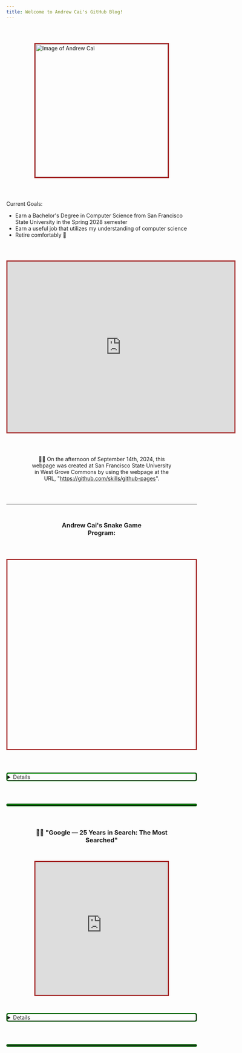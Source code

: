 ```yaml
---
title: Welcome to Andrew Cai's GitHub Blog!
---
```


<p style="margin-bottom:2em;white-space:pre"> </p>

<!-- Reminder for editing this webpage: please make my webpages read-only to prevent hacker attacks, because the user is likely to already have access to good social media platforms, and for this webpage, I do not want to use more third-party online platforms so far -->

<img src="https://avatars.githubusercontent.com/u/181604248?s=400&u=88a726ffaab91d761b32cb516b31b18dad0c521c&v=4" alt="Image of Andrew Cai" width="350" height="350" style="border:3px solid brown;vertical-align:middle;display:block;float:none;left:0;right:0;margin:auto">

<p style="margin-bottom:2em;white-space:pre"> </p>

Current Goals:
- Earn a Bachelor's Degree in Computer Science from San Francisco State University in the Spring 2028 semester
- Earn a useful job that utilizes my understanding of computer science
- Retire comfortably 👴

<p style="margin-bottom:2em;white-space:pre"> </p>

<iframe src="https://www.google.com/maps/embed?pb=!1m14!1m12!1m3!1d25245.826935445275!2d-122.48187641691896!3d37.72605332589471!2m3!1f0!2f0!3f0!3m2!1i1024!2i768!4f13.1!5e0!3m2!1sen!2sus!4v1726654775120!5m2!1sen!2sus" width="600" height="450" style="border:3px solid brown;vertical-align:middle;display:block;float:none;left:0;right:0;margin:auto" allowfullscreen="" loading="lazy" referrerpolicy="no-referrer-when-downgrade"></iframe>

<p style="margin-bottom:2em;white-space:pre"> </p>

<p style="vertical-align:middle;display:block;float:none;left:0;right:0;margin:auto;width:75%;text-align:center">
      👨‍🎓 On the afternoon of September 14th, 2024, this webpage was created at San Francisco State University in West Grove Commons by using the webpage at the URL, "<a href="https://github.com/skills/github-pages">https://github.com/skills/github-pages</a>".
</p>

<p style="margin-bottom:2em;white-space:pre"> </p>

<hr>

<p style="margin-bottom:1em;white-space:pre"> </p>

<h3 style="vertical-align:middle;display:block;float:none;left:0;right:0;margin:auto;width:50%;text-align:center">Andrew Cai's Snake Game Program:</h3>

<p style="margin-bottom:2em;white-space:pre"> </p>

<canvas id="canvas" width="500" height="500" style="border:3px solid brown;vertical-align:middle;display:block;float:none;left:0;right:0;margin:auto"></canvas>
<script src="https://code.jquery.com/jquery-2.1.0.js"></script>
<script>
      //	Set	up	canvas
      var canvas = document.getElementById("canvas");
      var ctx = canvas.getContext("2d");
      //	Get	the	width	and	height	from	the	canvas	element
      var width = canvas.width;
      var height = canvas.height;
      //	Work	out	the	width	and	height	in	blocks
      var blockSize = 10;
      var widthInBlocks = width / blockSize;
      var heightInBlocks = height / blockSize;
      //	Set	score	to	0
      var score = 0;
      //	Draw	the	border
      var drawBorder = function() {
        ctx.fillStyle = "aquamarine";
        ctx.fillRect(0, 0, width, height);
        ctx.fillStyle = "Gray";
        ctx.fillRect(0, 0, width, blockSize);
        ctx.fillRect(0, height - blockSize, width, blockSize);
        ctx.fillRect(0, 0, blockSize, height);
        ctx.fillRect(width - blockSize, 0, blockSize, height);
      };
      //	Draw	the	score	in	the	top-left	corner
      var drawScore = function() {
        ctx.font = "20px	Courier";
        ctx.fillStyle = "Black";
        ctx.textAlign = "left";
        ctx.textBaseline = "top";
        ctx.fillText("Score:	" + score, blockSize, blockSize);
      };
      //	Clear	the	interval	and	display	Game	Over	text
      var gameOver = function() {
        clearInterval(intervalId);
        ctx.font = "60px	Courier";
        ctx.fillStyle = "Black";
        ctx.textAlign = "center";
        ctx.textBaseline = "middle";
        ctx.fillText("Game	Over", width / 2, height / 2);
      };
      //	Draw	a	circle	(using	the	function	from	Chapter	14)
      var circle = function(x, y, radius, fillCircle) {
        ctx.beginPath();
        ctx.arc(x, y, radius, 0, Math.PI * 2, false);
        if (fillCircle) {
          ctx.fill();
        } else {
          ctx.stroke();
        }
      };
      //	The	Block	constructor
      var Block = function(col, row) {
        this.col = col;
        this.row = row;
      };
      //	Draw	a	square	at	the	block's	location
      Block.prototype.drawSquare = function(color) {
        var x = this.col * blockSize;
        var y = this.row * blockSize;
        ctx.fillStyle = color;
        ctx.fillRect(x, y, blockSize, blockSize);
      };
      //	Draw	a	circle	at	the	block's	location
      Block.prototype.drawCircle = function(color) {
        var centerX = this.col * blockSize + blockSize / 2;
        var centerY = this.row * blockSize + blockSize / 2;
        ctx.fillStyle = color;
        circle(centerX, centerY, blockSize / 2, true);
      };
      //	Check	if	this	block	is	in	the	same	location	as	another	block
      Block.prototype.equal = function(otherBlock) {
        return this.col === otherBlock.col && this.row === otherBlock.row;
      };
      //	The	Snake	constructor
      var Snake = function() {
        this.segments = [
          new Block(7, 5),
          new Block(6, 5),
          new Block(5, 5)
        ];
        this.direction = "right";
        this.nextDirection = "right";
      };
      //	Draw	a	square	for	each	segment	of	the	snake's	body
      Snake.prototype.draw = function() {
        this.segments[0].drawSquare("Green");
        for (var i = 1; i < this.segments.length; i++) {
          if (i % 2 === 1) {
            this.segments[i].drawSquare("Blue");
          } else if (i % 2 === 0) {
            this.segments[i].drawSquare("Yellow");
          }
        }
      };
      //	Create	a	new	head	and	add	it	to	the	beginning	of
      //	the	snake	to	move	the	snake	in	its	current	direction
      Snake.prototype.move = function() {
        var head = this.segments[0];
        var newHead;
        this.direction = this.nextDirection;
        if (this.direction === "right") {
          newHead = new Block(head.col + 1, head.row);
        } else if (this.direction === "down") {
          newHead = new Block(head.col, head.row + 1);
        } else if (this.direction === "left") {
          newHead = new Block(head.col - 1, head.row);
        } else if (this.direction === "up") {
          newHead = new Block(head.col, head.row - 1);
        }
        if (this.checkCollision(newHead)) {
          gameOver();
          return;
        }
        this.segments.unshift(newHead);
        if (newHead.equal(apple.position)) {
          score++;
          for (var i = 0; i < this.segments.length; i++) {
            while (apple.position.equal(this.segments[i])) {
              apple.move();
            }
          }
        } else {
          this.segments.pop();
        }
      };
      //	Check	if	the	snake's	new	head	has	collided	with	the	wall	or	itself
      Snake.prototype.checkCollision = function(head) {
        var leftCollision = (head.col === 0);
        var topCollision = (head.row === 0);
        var rightCollision = (head.col === widthInBlocks - 1);
        var bottomCollision = (head.row === heightInBlocks - 1);
        var wallCollision = leftCollision || topCollision ||
          rightCollision || bottomCollision;
        var selfCollision = false;
        for (var i = 0; i < this.segments.length; i++) {
          if (head.equal(this.segments[i])) {
            selfCollision = true;
          }
        }
        return wallCollision || selfCollision;
      };
      //	Set	the	snake's	next	direction	based	on	the	keyboard
      Snake.prototype.setDirection = function(newDirection) {
        if (this.direction === "up" && newDirection === "down") {
          return;
        } else if (this.direction === "right" && newDirection === "left") {
          return;
        } else if (this.direction === "down" && newDirection === "up") {
          return;
        } else if (this.direction === "left" && newDirection === "right") {
          return;
        }
        this.nextDirection = newDirection;
      };
      //	The	Apple	constructor
      var Apple = function() {
        this.position = new Block(10, 10);
      };
      //	Draw	a	circle	at	the	apple's	location
      Apple.prototype.draw = function() {
        this.position.drawCircle("LimeGreen");
      };
      //	Move	the	apple	to	a	new	random	location
      Apple.prototype.move = function() {
        var randomCol = Math.floor(Math.random() * (widthInBlocks - 2)) + 1;
        var randomRow = Math.floor(Math.random() * (heightInBlocks - 2)) + 1;
        this.position = new Block(randomCol, randomRow);
      };
      //	Create	the	snake	and	apple	objects
      var snake = new Snake();
      var apple = new Apple();
      //	Pass	an	animation	function	to	setInterval
      var intervalId = setInterval(function() {
        ctx.clearRect(0, 0, width, height);
        drawBorder();
        drawScore();
        snake.move();
        snake.draw();
        apple.draw();
      }, 100);
      //	Convert	keycodes	to	directions
      var directions = {
        65: "left",
        87: "up",
        68: "right",
        83: "down"
      };
      //	The	keydown	handler	for	handling	direction	key	presses
      $("body").keydown(function(event) {
        var newDirection = directions[event.keyCode];
        if (newDirection !== undefined) {
          snake.setDirection(newDirection);
        }
      });  
</script>

<p style="margin-bottom:2em;white-space:pre"> </p>

<details style="border:3px solid green;border-radius:5px;border-style:groove">

      <summary style="width:600px;vertical-align:middle;display:block;float:none;left:0;right:0;margin:auto">
      <p style="margin-bottom:1em;white-space:pre"> 
       </p>
      🧑‍💻 Details of the program shown above
      <p style="margin-bottom:1em;white-space:pre"> 
       </p>
      </summary>
      
      <p style="margin-bottom:1em;white-space:pre"> </p>
      
      <p style="width:600px;vertical-align:middle;display:block;float:none;left:0;right:0;margin:auto">
            On the evening of September 14th, 2024, at San Francisco State University in West Grove Commons, I wanted to try to evaluate GitHub Pages, so I created the version of a Snake game program directly above this paragraph. The version of a Snake game program directly above this paragraph is from the first three pages in the "Putting It All Together" section of Chapter 17 in Part III of the book, <i>JavaScript for Kids: A Playful Introduction to Programming</i>.
      </p>
      
      <br>
      
      <p style="width:600px;vertical-align:middle;display:block;float:none;left:0;right:0;margin:auto">
      The author of the book is Nick Morgan. Additionally, the illustrator of the book is Miran Lipovača. In addition, the technical reviewer of this book is Angus Croll.
      </p>
      
      <br>
      
      <p style="width:600px;vertical-align:middle;display:block;float:none;left:0;right:0;margin:auto">
      Also, William Pollock is the publisher of this book. Additionally, the production editor of this book is Riley Hoffman. In addition, the developmental editors of this book are William Pollock and Seph Kramer.
      </p>
      
      <br>
      
      <p style="width:600px;vertical-align:middle;display:block;float:none;left:0;right:0;margin:auto">
      Also, the copyeditor of this book is Rachel Monaghan. Additionally, Tina Salameh created the cover illustration of this book. In addition, the compositor of this book is Riley Hoffman.
      </p>
      
      <br>
      
      <p style="width:600px;vertical-align:middle;display:block;float:none;left:0;right:0;margin:auto">
      🧑‍💼 Also, the proofreader of this book is Paula L. Fleming. Additionally, No Starch Press published this book. In addition, the publication date of this book is December 14, 2014.
      </p>
      
      <br>
      
      <p style="width:600px;vertical-align:middle;display:block;float:none;left:0;right:0;margin:auto">To control the snake's movement, press the W, A, S, and D keys on a computer keyboard:</p>
      <ul style="width:600px;vertical-align:middle;display:block;float:none;left:0;right:0;margin:auto">
            <li>The "W" key: Moves the snake upward</li>
            <li>The "A" key: Moves the snake to the left</li>
            <li>The "S" key: Moves the snake downward</li>
            <li>The "D" key: Moves the snake to the right</li>
      </ul>
      
      <br>
      
      <p style="width:600px;vertical-align:middle;display:block;float:none;left:0;right:0;margin:auto">To restart the game, please reload the webpage.</p>
      <p style="margin-bottom:1em;white-space:pre"> </p>
      
      <p style="width:600px;vertical-align:middle;display:block;float:none;left:0;right:0;margin:auto">JavaScript Code Sample:</p>
      <pre><code style="width:600px;vertical-align:middle;display:block;float:none;left:0;right:0;margin:auto">console.log("Hello, world!");</code></pre>
</details>

<p style="margin-bottom:2em;white-space:pre"> </p> 

<hr style="border:3px solid green;border-radius:5px;border-style:groove">

<p style="margin-bottom:2em;white-space:pre"> </p>

<h3 style="vertical-align:middle;display:block;float:none;left:0;right:0;margin:auto;width:75%;text-align:center">🧑‍💻 "Google — 25 Years in Search: The Most Searched"</h3>

<p style="margin-bottom:1em;white-space:pre"> </p>

<iframe src="https://www.youtube.com/embed/3KtWfp0UopM" width="350" height="350" title="YouTube video titled 'Google — 25 Years in Search: The Most Searched'" style="border:3px solid brown;vertical-align:middle;display:block;float:none;left:0;right:0;margin:auto"></iframe>

<p style="margin-bottom:1em;white-space:pre"> </p>

<details style="border:3px solid green;border-radius:5px;border-style:groove">

      <summary style="width:600px;vertical-align:middle;display:block;float:none;left:0;right:0;margin:auto">
      <p style="margin-bottom:1em;white-space:pre"> 
       </p>
      🧑‍💻 Details of the video shown above
      <p style="margin-bottom:1em;white-space:pre"> 
       </p>
      </summary>
      
      <p style="margin-bottom:1em;white-space:pre"> </p>
      
      <p style="width:600px;vertical-align:middle;display:block;float:none;left:0;right:0;margin:auto">
            The video was published on Dec 11, 2023. <br>
            "Google is celebrating the most searched figures and moments in 25 years of Google Search. From BTS to Taylor Swift, see the moments that have changed the world and inspired the next generation to come. Explore more at <a href="https://trends.google.com/trends/yis/2023/GLOBAL/">https://trends.google.com/trends/yis/2023/GLOBAL/</a> <br>
            
            #YearinSearch <br>
            
            Audio described version here: <a href="https://www.youtube.com/watch?v=3KtWfp0UopM">https://www.youtube.com/watch?v=3KtWfp0UopM</a> <br>
            
            Music by: <br>
            U2 'I Still Haven’t Found What I’m Looking For' <br>
            Beyoncé 'Crazy in Love' <br>
            Taylor Swift 'Wildest Dreams (Taylor's Version)' <br>
            Tina Turner 'The Best' <br>
            Composers: Marcel Neumann, Simon Heeger, Christian Vorländer, Hermann Schepetkov <br>
            Additional Vocals: United Voices Chicago, Hugh O‘Neil <br>
            Music Producer: Lukas Lehmann <br>
            Executive Music Producer: Simon Heeger <br>
            Music production company: 2WEI Music <br>
            Sfx & Mix: Marcel Neumann" <br>
            
            🧑‍🎨 <br>
            
            "Footage courtesy of: <br>
            Major League Baseball footage used with permission of Major League Baseball. All rights reserved. <br>
            SPIDER-MAN: INTO THE SPIDER-VERSE © 2018 Sony Pictures Animation Inc. All Rights Reserved. Courtesy of Sony Pictures Animation <br>
            MARVEL and all related character names: © & TM 2023 MARVEL <br>
            'BARBIE®' and associated trademarks and trade dress are owned by and used with permission of Mattel, Inc. © 2023 Mattel, Inc. All Rights Reserved. <br>
            Footage provided by Veritone <br>
            Getty Images <br>
            BBC Motion Gallery/Getty Images <br>
            NASA <br>
            Max Headroom CREATED BY ROCKY MORTON, ANNABEL JANKEL AND GEORGE STONE <br>
            Scripps National Spelling Bee, all rights reserved <br>
            The White Helmets <br>
            Associated Press <br>
            KGO-TV/ABC7 <br>
            The Footage Company <br>
            © 2023 Viacom Media Networks, a division of Viacom International Inc. All Rights Reserved <br>
            © Henri Calderon for Colossal <br>
            French Tennis Federation <br>
            USTA <br>
            CBS News      "🧑‍💼" <br>
            NCAA <br>
            Thanks to © Red Bull Media House <br>
            Dick Clark Productions <br>
            Courtesy to FIFA <br>
            Footage provided by IMG Archive <br>
            The Pokémon Company International <br>
            TB12 Sports <br>
            Disney+ <br>
            Gracie Films <br>
            Warner Brothers" 🧑‍🎨 <br>
      </p>
</details>

<p style="margin-bottom:2em;white-space:pre"> </p>

<hr style="border:3px solid green;border-radius:5px;border-style:groove">

<p style="margin-bottom:2em;white-space:pre"> </p>
